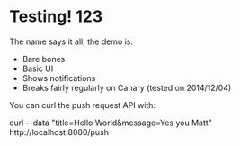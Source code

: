Testing! 123
=======

The name says it all, the demo is:

- Bare bones
- Basic UI
- Shows notifications
- Breaks fairly regularly on Canary (tested on 2014/12/04)

You can curl the push request API with:

curl --data "title=Hello World&message=Yes you Matt" http://localhost:8080/push
